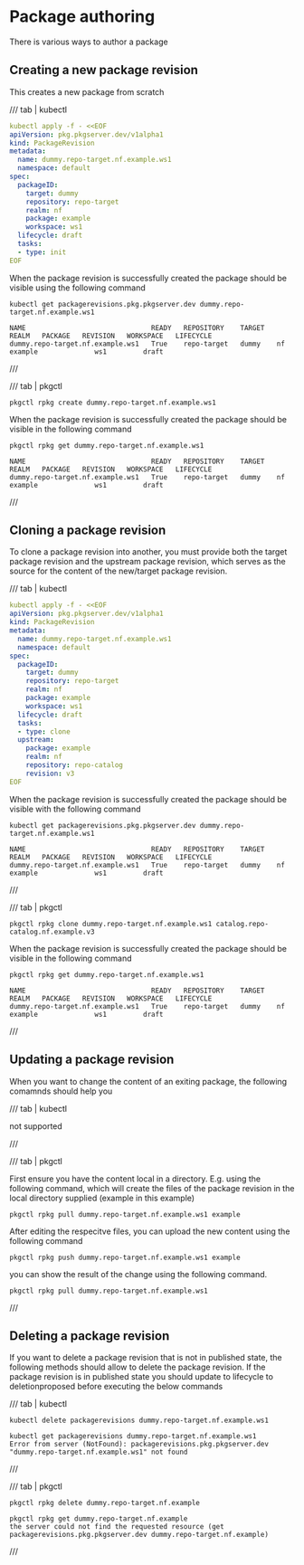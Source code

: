 # Package authoring

There is various ways to author a package

## Creating a new package revision

This creates a new package from scratch

/// tab | kubectl

```yaml
kubectl apply -f - <<EOF
apiVersion: pkg.pkgserver.dev/v1alpha1
kind: PackageRevision
metadata:
  name: dummy.repo-target.nf.example.ws1
  namespace: default
spec:
  packageID:
    target: dummy
    repository: repo-target
    realm: nf
    package: example
    workspace: ws1
  lifecycle: draft
  tasks:
  - type: init 
EOF
```

When the package revision is successfully created the package should be visible using the following command

```
kubectl get packagerevisions.pkg.pkgserver.dev dummy.repo-target.nf.example.ws1
```

```
NAME                               READY   REPOSITORY    TARGET   REALM   PACKAGE   REVISION   WORKSPACE   LIFECYCLE
dummy.repo-target.nf.example.ws1   True    repo-target   dummy    nf      example              ws1         draft
```

///

/// tab | pkgctl

```
pkgctl rpkg create dummy.repo-target.nf.example.ws1
```

When the package revision is successfully created the package should be visible in the following command

```
pkgctl rpkg get dummy.repo-target.nf.example.ws1
```

```
NAME                               READY   REPOSITORY    TARGET   REALM   PACKAGE   REVISION   WORKSPACE   LIFECYCLE
dummy.repo-target.nf.example.ws1   True    repo-target   dummy    nf      example              ws1         draft
```

///

## Cloning a package revision

To clone a package revision into another, you must provide both the target package revision and the upstream package revision, which serves as the source for the content of the new/target package revision.

/// tab | kubectl

```yaml
kubectl apply -f - <<EOF
apiVersion: pkg.pkgserver.dev/v1alpha1
kind: PackageRevision
metadata:
  name: dummy.repo-target.nf.example.ws1
  namespace: default
spec:
  packageID:
    target: dummy
    repository: repo-target
    realm: nf
    package: example
    workspace: ws1
  lifecycle: draft
  tasks:
  - type: clone
  upstream:
    package: example
    realm: nf
    repository: repo-catalog
    revision: v3
EOF
```

When the package revision is successfully created the package should be visible with the following command

```
kubectl get packagerevisions.pkg.pkgserver.dev dummy.repo-target.nf.example.ws1
```

```
NAME                               READY   REPOSITORY    TARGET   REALM   PACKAGE   REVISION   WORKSPACE   LIFECYCLE
dummy.repo-target.nf.example.ws1   True    repo-target   dummy    nf      example              ws1         draft
```

///

/// tab | pkgctl

```
pkgctl rpkg clone dummy.repo-target.nf.example.ws1 catalog.repo-catalog.nf.example.v3
```

When the package revision is successfully created the package should be visible in the following command

```
pkgctl rpkg get dummy.repo-target.nf.example.ws1
```

```
NAME                               READY   REPOSITORY    TARGET   REALM   PACKAGE   REVISION   WORKSPACE   LIFECYCLE
dummy.repo-target.nf.example.ws1   True    repo-target   dummy    nf      example              ws1         draft
```

///

## Updating a package revision

When you want to change the content of an exiting package, the following comamnds should help you

/// tab | kubectl

not supported

///

/// tab | pkgctl

First ensure you have the content local in a directory. E.g. using the following command, which will create the files of the package revision in the local directory supplied (example in this example)

```
pkgctl rpkg pull dummy.repo-target.nf.example.ws1 example
```

After editing the respecitve files, you can upload the new content using the following command

```
pkgctl rpkg push dummy.repo-target.nf.example.ws1 example
```

you can show the result of the change using the following command.

```
pkgctl rpkg pull dummy.repo-target.nf.example.ws1
```

///

## Deleting a package revision

If you want to delete a package revision that is not in published state, the following methods should allow to delete the package revision. If the package revision is in published state you should update to lifecycle to deletionproposed before executing the below commands

/// tab | kubectl

```
kubectl delete packagerevisions dummy.repo-target.nf.example.ws1
```

```
kubectl get packagerevisions dummy.repo-target.nf.example.ws1
Error from server (NotFound): packagerevisions.pkg.pkgserver.dev "dummy.repo-target.nf.example.ws1" not found
```

///

/// tab | pkgctl

```
pkgctl rpkg delete dummy.repo-target.nf.example
```

```
pkgctl rpkg get dummy.repo-target.nf.example
the server could not find the requested resource (get packagerevisions.pkg.pkgserver.dev dummy.repo-target.nf.example)
```

///
